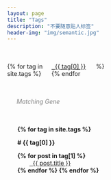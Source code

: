 ```yaml
---
layout: page
title: "Tags"
description: "不要随意贴人标签"  
header-img: "img/semantic.jpg"  
---
```


<style type="text/css">
@media all and (max-width:768px){
#tag_cloud {margin:0.5in 0em;font-weight: normal;
-moz-column-count:3; /* Firefox */
-webkit-column-count:3; /* Safari and Chrome */
column-count:3;}

}
@media all and (min-width:768px){
#tag_cloud {margin:0.5in 0em;font-weight: normal;
-moz-column-count:5; /* Firefox */
-webkit-column-count:5; /* Safari and Chrome */
column-count:5;}

}
#MatchingGene {font-style:italic;color:gray;margin:0em 1em 0.5in}
#MyTags {color:#11b7ae}
</style>

<div id='tag_cloud'>
{% for tag in site.tags %}
<a href="#{{ tag[0] }}" title="{{ tag[0] }}" rel="{{ tag[1].size }}"><i id="MyTags" class="fa fa-tags">&nbsp;&nbsp;</i>{{ tag[0] }}</a><br/>
{% endfor %}
</div>

<div id="MatchingGene"><i class="fa fa-spinner fa-pulse"></i> &nbsp; Matching Gene</div>

<ul class="listing" style="list-style-type: none;font-weight: bold;">
{% for tag in site.tags %}
  <li class="listing-seperator" id="{{ tag[0] }}" style="margin:1em auto">#&nbsp;{{ tag[0] }}</li>
{% for post in tag[1] %}
  <li class="listing-item" style="text-indent:1em;font-weight:normal;">
  <!--<time datetime="{{ post.date | date:"%Y-%m-%d" }}">{{ post.date | date:"%Y/%m/%d" }}</time>-->
  <a href="{{ post.url }}" title="{{ post.title }}" style="margin-left:1em;"><i class="fa fa-link">&nbsp;&nbsp;</i>{{ post.title }}</a>
  </li>
{% endfor %}
{% endfor %}
</ul>

<script src="/media/js/jquery.tagcloud.js" type="text/javascript" charset="utf-8"></script> 
<script language="javascript">
$.fn.tagcloud.defaults = {
    size: {start: 1, end: 1, unit: 'em'},
      color: {start: '#f8e0e6', end: '#ff3333'}
};

$(function () {
    $('#tag_cloud a').tagcloud();
});
</script>
